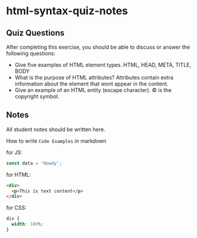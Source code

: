 # html-syntax-quiz-notes

## Quiz Questions

After completing this exercise, you should be able to discuss or answer the following questions:

- Give five examples of HTML element types.
  HTML, HEAD, META, TITLE, BODY
- What is the purpose of HTML attributes?
  Attributes contain extra information about the element that wont appear in the content.
- Give an example of an HTML entity (escape character).
  &copy; is the copyright symbol.

## Notes

All student notes should be written here.

How to write `Code Examples` in markdown

for JS:

```javascript
const data = 'Howdy';
```

for HTML:

```html
<div>
  <p>This is text content</p>
</div>
```

for CSS:

```css
div {
  width: 100%;
}
```
